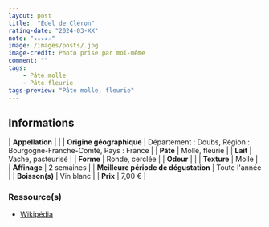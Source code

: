 ```yaml
---
layout: post
title:  "Édel de Cléron"
rating-date: "2024-03-XX"
note: "★★★★☆"
image: /images/posts/.jpg
image-credit: Photo prise par moi-même
comment: ""
tags:
    - Pâte molle
    - Pâte fleurie
tags-preview: "Pâte molle, fleurie"
---
```


## Informations

| **Appellation** |  |
| **Origine géographique** | Département : Doubs, Région : Bourgogne-Franche-Comté, Pays : France  |
| **Pâte** | Molle, fleurie |
| **Lait** | Vache, pasteurisé |
| **Forme** | Ronde, cerclée |
| **Odeur** |  |
| **Texture** | Molle |
| **Affinage** | 2 semaines |
| **Meilleure période de dégustation** | Toute l'année |
| **Boisson(s)** | Vin blanc |
| **Prix** | 7,00 € |

### Ressource(s)
* [Wikipédia](https://fr.wikipedia.org/wiki/%C3%89del_de_Cl%C3%A9ron)